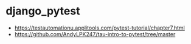 # django_pytest
- https://testautomationu.applitools.com/pytest-tutorial/chapter7.html
- https://github.com/AndyLPK247/tau-intro-to-pytest/tree/master 
